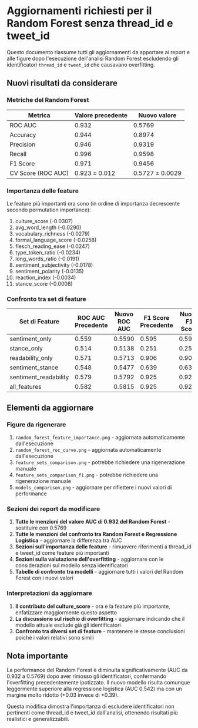 # Aggiornamenti richiesti per il Random Forest senza thread_id e tweet_id

Questo documento riassume tutti gli aggiornamenti da apportare ai report e alle figure dopo l'esecuzione dell'analisi Random Forest escludendo gli identificatori `thread_id` e `tweet_id` che causavano overfitting.

## Nuovi risultati da considerare

### Metriche del Random Forest

| Metrica | Valore precedente | Nuovo valore |
|---------|------------------|-------------|
| ROC AUC | 0.932 | 0.5769 |
| Accuracy | 0.944 | 0.8974 |
| Precision | 0.946 | 0.9319 |
| Recall | 0.996 | 0.9598 |
| F1 Score | 0.971 | 0.9456 |
| CV Score (ROC AUC) | 0.923 ± 0.012 | 0.5727 ± 0.0029 |

### Importanza delle feature 

Le feature più importanti ora sono (in ordine di importanza decrescente secondo permutation importance):

1. culture_score (-0.0307)
2. avg_word_length (-0.0290)
3. vocabulary_richness (-0.0279)
4. formal_language_score (-0.0258)
5. flesch_reading_ease (-0.0247)
6. type_token_ratio (-0.0234)
7. long_words_ratio (-0.0191)
8. sentiment_subjectivity (-0.0178)
9. sentiment_polarity (-0.0135)
10. reaction_index (-0.0034)
11. stance_score (-0.0008)

### Confronto tra set di feature

| Set di Feature | ROC AUC Precedente | Nuovo ROC AUC | F1 Score Precedente | Nuovo F1 Score |
|----------------|-------------------|--------------|-------------------|---------------|
| sentiment_only | 0.559 | 0.5590 | 0.595 | 0.5947 |
| stance_only | 0.514 | 0.5138 | 0.251 | 0.2505 |
| readability_only | 0.571 | 0.5713 | 0.906 | 0.9063 |
| sentiment_stance | 0.548 | 0.5477 | 0.639 | 0.6391 |
| sentiment_readability | 0.579 | 0.5792 | 0.925 | 0.9246 |
| all_features | 0.582 | 0.5815 | 0.925 | 0.9248 |

## Elementi da aggiornare

### Figure da rigenerare
1. `random_forest_feature_importance.png` - aggiornata automaticamente dall'esecuzione
2. `random_forest_roc_curve.png` - aggiornata automaticamente dall'esecuzione  
3. `feature_sets_comparison.png` - potrebbe richiedere una rigenerazione manuale
4. `feature_sets_comparison_f1.png` - potrebbe richiedere una rigenerazione manuale
5. `models_comparison.png` - aggiornare per riflettere i nuovi valori di performance

### Sezioni dei report da modificare

1. **Tutte le menzioni del valore AUC di 0.932 del Random Forest** - sostituire con 0.5769
2. **Tutte le menzioni del confronto tra Random Forest e Regressione Logistica** - aggiornare la differenza tra AUC
3. **Sezioni sull'importanza delle feature** - rimuovere riferimenti a thread_id e tweet_id come feature più importanti
4. **Sezioni sulla valutazione dell'overfitting** - aggiornare con le considerazioni sul modello senza identificatori
5. **Tabelle di confronto tra modelli** - aggiornare tutti i valori del Random Forest con i nuovi valori

### Interpretazioni da aggiornare

1. **Il contributo del culture_score** - ora è la feature più importante, enfatizzare maggiormente questo aspetto
2. **La discussione sul rischio di overfitting** - aggiornare indicando che il modello attuale esclude già gli identificatori
3. **Confronto tra diversi set di feature** - mantenere le stesse conclusioni poiché i valori relativi sono simili

## Nota importante

La performance del Random Forest è diminuita significativamente (AUC da 0.932 a 0.5769) dopo aver rimosso gli identificatori, confermando l'overfitting precedentemente ipotizzato. Il nuovo modello risulta comunque leggermente superiore alla regressione logistica (AUC 0.542) ma con un margine molto ridotto (+0.03 invece di +0.39).

Questa modifica dimostra l'importanza di escludere identificatori non pertinenti come thread_id e tweet_id dall'analisi, ottenendo risultati più realistici e generalizzabili.
